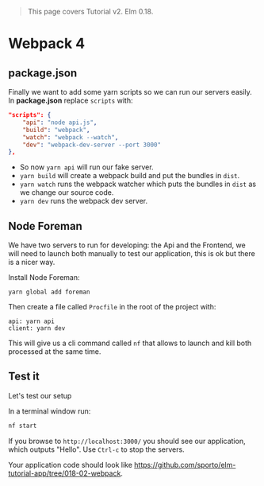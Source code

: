 > This page covers Tutorial v2. Elm 0.18.

# Webpack 4

## package.json

Finally we want to add some yarn scripts so we can run our servers easily. In __package.json__ replace `scripts` with:

```json
"scripts": {
    "api": "node api.js",
    "build": "webpack",
    "watch": "webpack --watch",
    "dev": "webpack-dev-server --port 3000"
},
```

- So now `yarn api` will run our fake server.
- `yarn build` will create a webpack build and put the bundles in `dist`.
- `yarn watch` runs the webpack watcher which puts the bundles in `dist` as we change our source code.
- `yarn dev` runs the webpack dev server.

## Node Foreman

We have two servers to run for developing: the Api and the Frontend, we will need to launch both manually to test our application, this is ok but there is a nicer way.

Install Node Foreman:

```
yarn global add foreman
```

Then create a file called `Procfile` in the root of the project with:

```
api: yarn api
client: yarn dev
```

This will give us a cli command called `nf` that allows to launch and kill both processed at the same time.

## Test it

Let's test our setup

In a terminal window run:

```bash
nf start
```

If you browse to `http://localhost:3000/` you should see our application, which outputs "Hello". Use `Ctrl-c` to stop the servers.

Your application code should look like <https://github.com/sporto/elm-tutorial-app/tree/018-02-webpack>.

